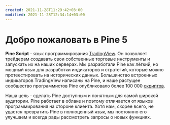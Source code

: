```yaml
---
created: 2021-11-28T11:29:42+03:00
modified: 2021-11-28T12:34:14+03:00
---
```


# Добро пожаловать в Pine 5

**Pine Script** - язык программирования [TradingView](https://ru.tradingview.com). Он позволяет трейдерам создавать свои собственные торговые инструменты и запускать их на наших серверах. Мы разработали Pine как лёгкий, но мощный язык для разработки индикаторов и стратегий, которые можно протеестировать на исторических данных. Большинство встроенных индикаторов TradingView написаны на Pine, и наше растущее сообшество программистов Pine  опубликовало более 100 000 [скриптов](https//tradingview.com/scripts/).

Наша цель - сделать Pine доступным и понятным для самой широкой аудитории.  Pine работает в облаке и поэтому отличается от языков программирования на стороне клиента.  Хотя нам, скорее всего, не удастся превратить Pine в полноценный язык, мы постоянно его улучшаем и всегда рады рассмотреть запросы о новых функциях.
